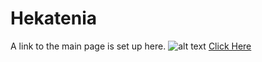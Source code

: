 # Hekatenia
A link to the main page is set up here.
![alt text](https://upload.wikimedia.org/wikipedia/commons/thumb/archive/f/fe/20110717044448%21Dark_Green_Arrow_Down.svg/120px-Dark_Green_Arrow_Down.svg.png)
[Click Here](https://ethannorman.github.io/hekatenia/main.html)
